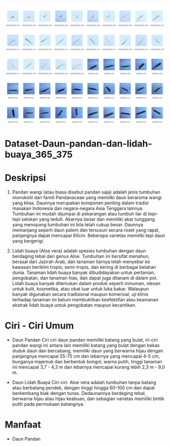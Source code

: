 ![Overview_Dataset](https://github.com/Gianbagus/Dataset-Daun-pandan-dan-lidah-buaya_365_375/blob/master/Image/overview_dataset.jpg?raw=true)

# Dataset-Daun-pandan-dan-lidah-buaya_365_375

# Deskripsi

1) Pandan wangi (atau biasa disebut pandan saja) adalah jenis tumbuhan monokotil dari famili Pandanaceae yang memiliki daun beraroma wangi yang khas. Daunnya merupakan komponen penting dalam tradisi masakan Indonesia dan negara-negara Asia Tenggara lainnya. Tumbuhan ini mudah dijumpai di pekarangan atau tumbuh liar di tepi-tepi selokan yang teduh. Akarnya besar dan memiliki akar tunggang yang menopang tumbuhan ini bila telah cukup besar. Daunnya memanjang seperti daun palem dan tersusun secara roset yang rapat, panjangnya dapat mencapai 60cm. Beberapa varietas memiliki tepi daun yang bergerigi.

2) Lidah buaya (Aloe vera) adalah spesies tumbuhan dengan daun berdaging tebal dari genus Aloe. Tumbuhan ini bersifat menahun, berasal dari Jazirah Arab, dan tanaman liarnya telah menyebar ke kawasan beriklim tropis, semi-tropis, dan kering di berbagai belahan dunia. Tanaman lidah buaya banyak dibudidayakan untuk pertanian, pengobatan, dan tanaman hias, dan dapat juga ditanam di dalam pot. Lidah buaya banyak ditemukan dalam produk seperti minuman, olesan untuk kulit, kosmetika, atau obat luar untuk luka bakar. Walaupun banyak digunakan secara tradisional maupun komersial, uji klinis terhadap tanaman ini belum membuktikan keefektifan atau keamanan ekstrak lidah buaya untuk pengobatan maupun kecantikan.

# Ciri - Ciri Umum
- Daun Pandan 
  Ciri ciri daun pandan memiliki batang yang bulat, iri-ciri pandan wangi ini antara lain memiliki batang yang bulat dengan bekas duduk daun dan bercabang, memiliki daun yang berwarna hijau dengan panjangnya mencapai 55-75 cm dan lebarnya yang mencapai 4-5 cm, bunganya majemuk dan berbentuk bongol, warna putih, tinggi tanaman ini mencapai 3,7 - 4,3 m dan lebarnya mencapai kurang lebih 2,3 m - 9,0 m.
  
- Daun Lidah Buaya
  Ciri-ciri. Aloe vera adalah tumbuhan tanpa batang atau berbatang pendek, dengan tinggi hingga 60–100 cm dan dapat berkembang biak dengan tunas. Dedaunannya berdaging tebal, berwarna hijau atau hijau keabuan, dan sebagian varietas memiliki bintik putih pada permukaan batangnya.
  
# Manfaat
- Daun Pandan
